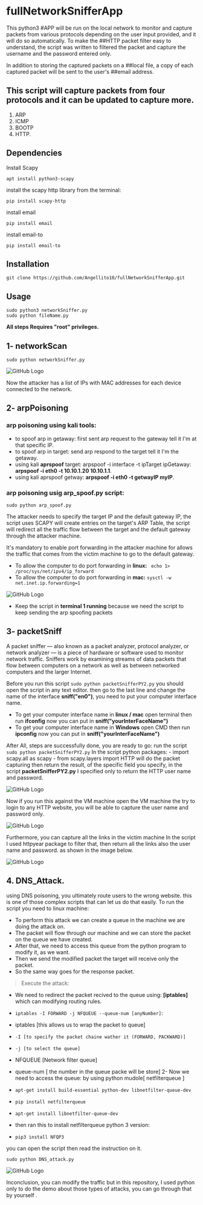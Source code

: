 

# fullNetworkSnifferApp
This python3 #APP will be run on the local network to monitor and capture packets from various protocols depending on the user input provided, and it will do so automatically.
To make the ##HTTP packet filter easy to understand, the script was written to filtered the packet and capture the username and the password entered only.

In addition to storing the captured packets on a ##local file, a copy of each captured packet will be sent to the user's ##email address.

## This script will capture packets from four protocols and it can be updated to capture more.

1. ARP
2. ICMP 
3. BOOTP 
4. HTTP.

## Dependencies
Install Scapy
```
apt install python3-scapy
```

install the scapy http library from the terminal:
```
pip install scapy-http
```

install email
```
pip install email
```

install email-to
```
pip install email-to
```


## Installation

```
git clone https://github.com/Angellito10/fullNetworkSnifferApp.git
```
## Usage

```
sudo python3 networkSniffer.py 
sudo python fileName.py
```

**All steps Requires "root" privileges.**
## 1- networkScan 



```sudo python networkSniffer.py ```

![GitHub Logo](https://github.com/Angellito10/manInTheMiddle-MITM-Attack/blob/master/img/scanner.png)

Now the attacker has a list of IPs with MAC addresses for each device connected to the network. 

## 2- arpPoisoning 

### arp poisoning using kali tools: 
- to spoof arp in getaway: first sent arp request to the gateway tell it I'm at that specific IP.
- to spoof arp in target: send arp respond to the target tell it I'm the getaway.
- using kali **aprspoof** target: arpspoof -i interface -t ipTarget ipGetaway: **arpspoof -i eth0 -t 10.10.1.20 10.10.1.1**.
- using kali aprspoof getway: **arpspoof -i eth0 -t getwayIP myIP**.

### arp poisoning usig arp_spoof.py script: 

```sudo python arp_spoof.py ```

The attacker needs to specify the target IP and the default gateway IP, the script uses SCAPY will create entries on the target's ARP Table, the script will redirect all the traffic flow between the target and the default gateway through the attacker machine.

It's mandatory to enable port forwarding in the attacker machine for allows the traffic that comes from the victim machine to go to the default gateway. 

- To allow the computer to do port forwarding in **linux:** `` echo 1> /proc/sys/net/ipv4/ip_forward``
- To allow the computer to do port forwarding in **mac:** ``sysctl -w net.inet.ip.forwarding=1`` 

![GitHub Logo](https://github.com/Angellito10/manInTheMiddle-MITM-Attack/blob/master/img/arp_sniff_1.png)

- Keep the script in **terminal 1 running** because we need the script to keep sending the arp spoofing packets 

## 3- packetSniff
A packet sniffer — also known as a packet analyzer, protocol analyzer, or network analyzer — is a piece of hardware or software used to monitor network traffic. Sniffers work by examining streams of data packets that flow between computers on a network as well as between networked computers and the larger Internet.

Before you run this script ```sudo python packetSnifferPY2.py``` you should open the script in any text editor. then go to the last line and change the name of the interface **sniff("en0")**, you need to put your computer interface name. 

- To get your computer interface name in **linux / mac** open terminal then run **ifconfig** now you can put in **sniff("yourInterFaceName")**
- To get your computer interface name in **Windows** open CMD then run **ipconfig** now you can put in **sniff("yourInterFaceName")**

After All, steps are successfully done,  you are ready to go: run the script ```sudo python packetSnifferPY2.py```
In the script python packages: - import scapy.all as scapy - from scapy.layers import HTTP will do the packet capturing then return the result, of the specific field you specify, in the script **packetSnifferPY2.py** I specified only to return the HTTP user name and password. 

![GitHub Logo](https://github.com/Angellito10/manInTheMiddle-MITM-Attack/blob/master/img/Screenshot%202021-01-21%20at%202.34.27%20PM.png)

Now if you run this against the VM machine open the VM machine the try to login to any HTTP website, you will be able to capture the user name and password only.

![GitHub Logo](https://github.com/Angellito10/manInTheMiddle-MITM-Attack/blob/master/img/sniff_3.png)

Furthermore, you can capture all the links in the victim machine In the script I used httpyear package to filter that, then return all the links also the user name and password. as shown in the image below.

![GitHub Logo](https://github.com/Angellito10/manInTheMiddle-MITM-Attack/blob/master/img/snif_url.png)

## 4. DNS_Attack.

using DNS poisoning, you ultimately route users to the wrong website. this is one of those complex scripts that can let us do that easily.
To run the script you need to linux machine: 

- To perform this attack we can create a queue in the machine we are doing the attack on.
- The packet will flow through our machine and we can store the packet on the queue we have created.
- After that, we need to access this queue from the python program to modify it, as we want.
- Then we send the modified packet the target will receive only the packet.
- So the same way goes for the response packet.

> Execute the attack: 
- We need to redirect the packet recived to the queue using: **[iptables]** which can modifying routing rules.
- ```iptables -I FORWARD -j NFQUEUE --queue-num [anyNumber]```:
- iptables [this allows us to wrap the packet to queue]
- ``-I [to specify the packet chaine wather it (FORWARD, PACKWARD)]``
- ``-j [to select the queue]``
- NFQUEUE [Network filter queue]
- queue-num [ the number in the queue packe will be store]
2- Now we need to access the queue: by using python mudole[ netfilterqueue ]


- ```apt-get install build-essential python-dev libnetfilter-queue-dev```
- ``pip install netfilterqueue``
- ``apt-get install libnetfilter-queue-dev``
- then  ran this to install netfilterqueue python 3 version:
- ``pip3 install NFQP3``

you can open the script then read the instruction on it.

```sudo python DNS_attack.py ```


![GitHub Logo](https://github.com/Angellito10/manInTheMiddle-MITM-Attack/blob/master/img/dns.png)

Inconclusion, you can modify the traffic but in this repository, I used python only to do the demo about those types of attacks, you can go through that by yourself .


